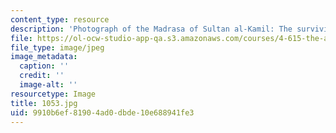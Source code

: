 ```yaml
---
content_type: resource
description: 'Photograph of the Madrasa of Sultan al-Kamil: The surviving iwan.'
file: https://ol-ocw-studio-app-qa.s3.amazonaws.com/courses/4-615-the-architecture-of-cairo-spring-2002/9910b6ef81904ad0dbde10e688941fe3_1053.jpg
file_type: image/jpeg
image_metadata:
  caption: ''
  credit: ''
  image-alt: ''
resourcetype: Image
title: 1053.jpg
uid: 9910b6ef-8190-4ad0-dbde-10e688941fe3
---
```

